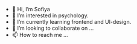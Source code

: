 - 👋 Hi, I’m Sofiya
- 👀 I’m interested in psychology.
- 🌱 I’m currently learning frontend and UI-design.
- 💞️ I’m looking to collaborate on ...
- 📫 How to reach me ...

<!---
Sofi8/Sofi8 is a ✨ special ✨ repository because its `README.md` (this file) appears on your GitHub profile.
You can click the Preview link to take a look at your changes.
--->
